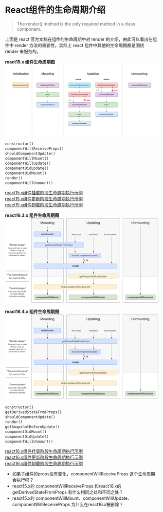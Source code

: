 # React组件的生命周期介绍

> The render() method is the only required method in a class component.

上面是 react 官方文档在组件的生命周期中对 render 的介绍，由此可以看出在组件中 render 方法的重要性，实际上 react 组件中其他的生命周期都是围绕 render 来服务的。

**react15.x 组件生命周期图**
![react15.x 组件生命周期图](https://github.com/kongyufei5039/react-docs/blob/main/image/react15.x-life-cycle.png)

```
constructor()
componentWillReceiveProps()
shouldComponentUpdate()
componentWillMount()
componentWillUpdate()
componentDidUpdate()
componentDidMount()
render()
componentWillUnmount()
```
[react15.x组件挂载阶段生命周期执行示例](https://codesandbox.io/s/react15x-component-mount-1f72w)   
[react15.x组件更新阶段生命周期执行示例](https://codesandbox.io/s/react15x-component-update-1nbx8)  
[react15.x组件卸载阶段生命周期执行示例](https://codesandbox.io/s/react15x-component-unmount-xczc3)

**react16.3.x 组件生命周期图**
![react16.3.x 组件生命周期图](https://github.com/kongyufei5039/react-docs/blob/main/image/react16.3.x-life-cycle.png)

**react16.4.x 组件生命周期图**
![react16.4.x 组件生命周期图](https://github.com/kongyufei5039/react-docs/blob/main/image/react16.4.x-life-cycle.png)

```
constructor()
getDerivedStateFromProps()
shouldComponentUpdate()
render()
getSnapshotBeforeUpdate()
componentDidMount()
componentDidUpdate()
componentWillUnmount()
```
[react16.x组件挂载阶段生命周期执行示例](https://codesandbox.io/s/react16x-component-mount-u0gf7)  
[react16.x组件更新阶段生命周期执行示例](https://codesandbox.io/s/react16x-component-update-3sb9c)  
[react16.x组件卸载阶段生命周期执行示例](https://codesandbox.io/s/react16x-component-unmount-9w05t)

- 如果子组件的props没有变化，componentWillReceiveProps 这个生命周期会执行吗？
- react15.x的 componentWillReceiveProps 和react16.x的 getDerivedStateFromProps 有什么相同之处和不同之处？
- react15.x的 componentWillMount、componentWillUpdate、componentWillReceiveProps 为什么在react16.x被删除？
